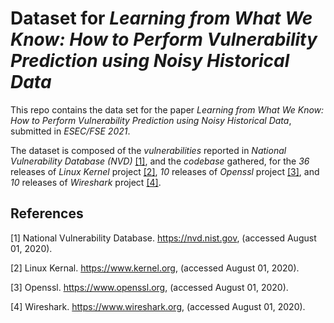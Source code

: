 # Dataset for *Learning from What We Know: How to Perform Vulnerability Prediction using Noisy Historical Data*

This repo contains the data set for the paper _Learning from What We Know: How to Perform Vulnerability Prediction using Noisy Historical Data_, submitted in _ESEC/FSE 2021_.

The dataset is composed of the _vulnerabilities_ reported in _National Vulnerability Database (NVD)_ [[1]](#1), and the _codebase_ gathered, for the _36_ releases of _Linux Kernel_ project [[2]](#2), _10_ releases of _Openssl_ project [[3]](#3), and _10_ releases of _Wireshark_ project [[4]](#4).

## References

<a id="1">[1]</a>
National Vulnerability Database. https://nvd.nist.gov, (accessed August 01, 2020).

<a id="2">[2]</a>
Linux Kernal. https://www.kernel.org, (accessed August 01, 2020).

<a id="3">[3]</a>
Openssl. https://www.openssl.org, (accessed August 01, 2020).

<a id="4">[4]</a>
Wireshark. https://www.wireshark.org, (accessed August 01, 2020).
